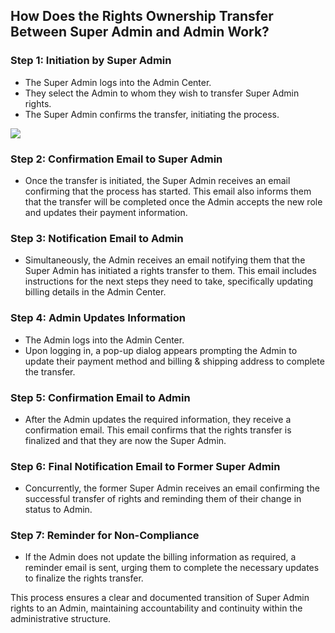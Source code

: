 ## How Does the Rights Ownership Transfer Between Super Admin and Admin Work?

### Step 1: Initiation by Super Admin
- The Super Admin logs into the Admin Center.
- They select the Admin to whom they wish to transfer Super Admin rights.
- The Super Admin confirms the transfer, initiating the process.

<div class="intercom-container"><img src="/assets/img/teams-pro/admin_center_manage_admin.png"></div>

### Step 2: Confirmation Email to Super Admin
- Once the transfer is initiated, the Super Admin receives an email confirming that the process has started. This email also informs them that the transfer will be completed once the Admin accepts the new role and updates their payment information.

### Step 3: Notification Email to Admin
- Simultaneously, the Admin receives an email notifying them that the Super Admin has initiated a rights transfer to them. This email includes instructions for the next steps they need to take, specifically updating billing details in the Admin Center.

### Step 4: Admin Updates Information
- The Admin logs into the Admin Center.
- Upon logging in, a pop-up dialog appears prompting the Admin to update their payment method and billing & shipping address to complete the transfer.

### Step 5: Confirmation Email to Admin
- After the Admin updates the required information, they receive a confirmation email. This email confirms that the rights transfer is finalized and that they are now the Super Admin.

### Step 6: Final Notification Email to Former Super Admin
- Concurrently, the former Super Admin receives an email confirming the successful transfer of rights and reminding them of their change in status to Admin.

### Step 7: Reminder for Non-Compliance
- If the Admin does not update the billing information as required, a reminder email is sent, urging them to complete the necessary updates to finalize the rights transfer.

This process ensures a clear and documented transition of Super Admin rights to an Admin, maintaining accountability and continuity within the administrative structure.

<Hubspot />